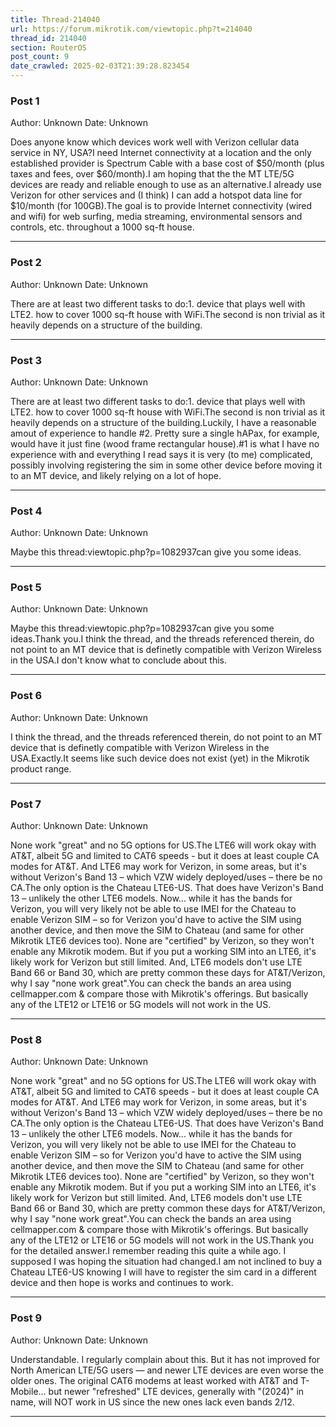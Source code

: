 ```yaml
---
title: Thread-214040
url: https://forum.mikrotik.com/viewtopic.php?t=214040
thread_id: 214040
section: RouterOS
post_count: 9
date_crawled: 2025-02-03T21:39:28.823454
---
```


### Post 1
Author: Unknown
Date: Unknown

Does anyone know which devices work well with Verizon cellular data service in NY, USA?I need Internet connectivity at a location and the only established provider is Spectrum Cable with a base cost of $50/month (plus taxes and fees, over $60/month).I am hoping that the the MT LTE/5G devices are ready and reliable enough to use as an alternative.I already use Verizon for other services and (I think) I can add a hotspot data line for $10/month (for 100GB).The goal is to provide Internet connectivity (wired and wifi) for web surfing, media streaming, environmental sensors and controls, etc. throughout a 1000 sq-ft house.

---
### Post 2
Author: Unknown
Date: Unknown

There are at least two different tasks to do:1. device that plays well with LTE2. how to cover 1000 sq-ft house with WiFi.The second is non trivial as it heavily depends on a structure of the building.

---
### Post 3
Author: Unknown
Date: Unknown

There are at least two different tasks to do:1. device that plays well with LTE2. how to cover 1000 sq-ft house with WiFi.The second is non trivial as it heavily depends on a structure of the building.Luckily, I have a reasonable amout of experience to handle #2.  Pretty sure a single hAPax, for example, would have it just fine (wood frame rectangular house).#1 is what I have no experience with and everything I read says it is very (to me) complicated, possibly involving registering the sim in some other device before moving it to an MT device, and likely relying on a lot of hope.

---
### Post 4
Author: Unknown
Date: Unknown

Maybe this thread:viewtopic.php?p=1082937can give you some ideas.

---
### Post 5
Author: Unknown
Date: Unknown

Maybe this thread:viewtopic.php?p=1082937can give you some ideas.Thank you.I think the thread, and the threads referenced therein, do not point to an MT device that is definetly compatible with Verizon Wireless in the USA.I don't know what to conclude about this.

---
### Post 6
Author: Unknown
Date: Unknown

I think the thread, and the threads referenced therein, do not point to an MT device that is definetly compatible with Verizon Wireless in the USA.Exactly.It seems like such device does not exist (yet) in the Mikrotik product range.

---
### Post 7
Author: Unknown
Date: Unknown

None work "great" and no 5G options for US.The LTE6 will work okay with AT&T, albeit 5G and limited to CAT6 speeds - but it does at least couple CA modes for AT&T.  And LTE6 may work for Verizon, in some areas, but it's without Verizon's Band 13 – which VZW widely deployed/uses – there be no CA.The only option is the Chateau LTE6-US.  That does have Verizon's Band 13 – unlikely the other LTE6 models.  Now... while it has the bands for Verizon, you will very likely not be able to use IMEI for the Chateau to enable Verizon SIM – so for Verizon you'd have to active the SIM using another device, and then move the SIM to Chateau (and same for other Mikrotik LTE6 devices too).  None are "certified" by Verizon, so they won't enable any Mikrotik modem.  But if you put a working SIM into an LTE6, it's likely work for Verizon but still limited.  And, LTE6 models don't use LTE Band 66 or Band 30, which are pretty common these days for AT&T/Verizon, why I say "none work great".You can check the bands an area using cellmapper.com & compare those with Mikrotik's offerings.  But basically any of the LTE12 or LTE16 or 5G models will not work in the US.

---
### Post 8
Author: Unknown
Date: Unknown

None work "great" and no 5G options for US.The LTE6 will work okay with AT&T, albeit 5G and limited to CAT6 speeds - but it does at least couple CA modes for AT&T.  And LTE6 may work for Verizon, in some areas, but it's without Verizon's Band 13 – which VZW widely deployed/uses – there be no CA.The only option is the Chateau LTE6-US.  That does have Verizon's Band 13 – unlikely the other LTE6 models.  Now... while it has the bands for Verizon, you will very likely not be able to use IMEI for the Chateau to enable Verizon SIM – so for Verizon you'd have to active the SIM using another device, and then move the SIM to Chateau (and same for other Mikrotik LTE6 devices too).  None are "certified" by Verizon, so they won't enable any Mikrotik modem.  But if you put a working SIM into an LTE6, it's likely work for Verizon but still limited.  And, LTE6 models don't use LTE Band 66 or Band 30, which are pretty common these days for AT&T/Verizon, why I say "none work great".You can check the bands an area using cellmapper.com & compare those with Mikrotik's offerings.  But basically any of the LTE12 or LTE16 or 5G models will not work in the US.Thank you for the detailed answer.I remember reading this quite a while ago.  I supposed I was hoping the situation had changed.I am not inclined to buy a Chateau LTE6-US knowing I will have to register the sim card in a different device and then hope is works and continues to work.

---
### Post 9
Author: Unknown
Date: Unknown

Understandable.  I regularly complain about this.  But it has not improved for North American LTE/5G users — and newer LTE devices are even worse the older ones.  The original CAT6 modems at least worked with AT&T and T-Mobile... but newer "refreshed" LTE devices, generally with "(2024)" in name, will NOT work in US since the new ones lack even bands 2/12.

---
